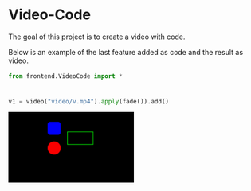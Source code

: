 # Video-Code
The goal of this project is to create a video with code.

Below is an example of the last feature added as code and the result as video.

```py
from frontend.VideoCode import *


v1 = video("video/v.mp4").apply(fade()).add()
```

<img src="docs/readme/example.gif" style="width: 50%;">
